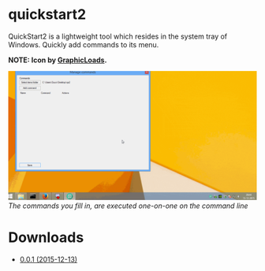 # quickstart2
QuickStart2 is a lightweight tool which resides in the system tray of Windows. Quickly add commands to its menu.

**NOTE: Icon by [GraphicLoads](http://www.iconarchive.com/show/100-flat-2-icons-by-graphicloads/arrow-next-2-icon.html).**

![QuickStart2 in action](images/qs2_animated.gif)
*The commands you fill in, are executed one-on-one on the command line*

# Downloads

* [0.0.1 (2015-12-13)](http://duc.gr/qs2-001)